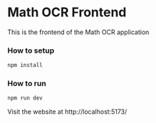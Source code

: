 # Math OCR Frontend

This is the frontend of the Math OCR application

### How to setup

```sh
npm install
```

### How to run

```sh
npm run dev
```

Visit the website at http://localhost:5173/

